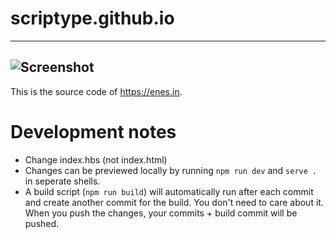 # scriptype.github.io
-----
![Screenshot](screenshot.png)
----
This is the source code of https://enes.in.

# Development notes

- Change index.hbs (not index.html)
- Changes can be previewed locally by running `npm run dev` and `serve .` in
  seperate shells.
- A build script (`npm run build`) will automatically run after each commit and
  create another commit for the build.  You don't need to care about it. When
  you push the changes, your commits + build commit will be pushed.
